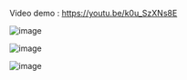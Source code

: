 Video demo : https://youtu.be/k0u_SzXNs8E

![image](https://user-images.githubusercontent.com/61593963/146661753-0ae35d94-30b2-40d7-9f8e-b75fc753e007.png)

![image](https://user-images.githubusercontent.com/61593963/146661771-98103bac-5228-4a8f-a627-c8963ffe5ef1.png)

![image](https://user-images.githubusercontent.com/61593963/146661863-3190ab3d-86b4-4dd5-bac0-77e43e3aacec.png)
